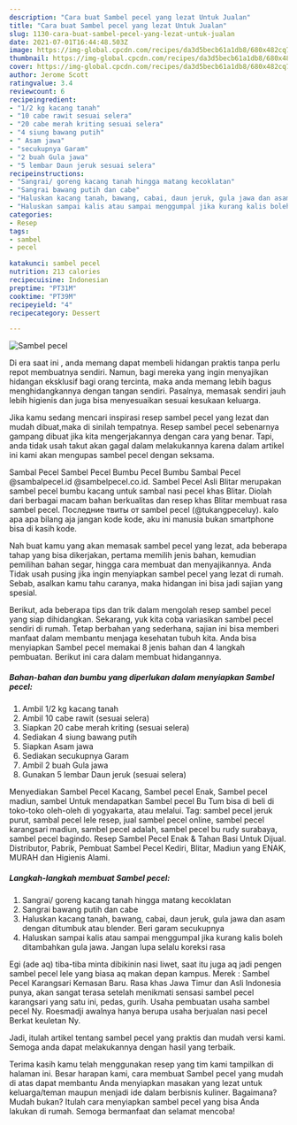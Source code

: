 ```yaml
---
description: "Cara buat Sambel pecel yang lezat Untuk Jualan"
title: "Cara buat Sambel pecel yang lezat Untuk Jualan"
slug: 1130-cara-buat-sambel-pecel-yang-lezat-untuk-jualan
date: 2021-07-01T16:44:48.503Z
image: https://img-global.cpcdn.com/recipes/da3d5becb61a1db8/680x482cq70/sambel-pecel-foto-resep-utama.jpg
thumbnail: https://img-global.cpcdn.com/recipes/da3d5becb61a1db8/680x482cq70/sambel-pecel-foto-resep-utama.jpg
cover: https://img-global.cpcdn.com/recipes/da3d5becb61a1db8/680x482cq70/sambel-pecel-foto-resep-utama.jpg
author: Jerome Scott
ratingvalue: 3.4
reviewcount: 6
recipeingredient:
- "1/2 kg kacang tanah"
- "10 cabe rawit sesuai selera"
- "20 cabe merah kriting sesuai selera"
- "4 siung bawang putih"
- " Asam jawa"
- "secukupnya Garam"
- "2 buah Gula jawa"
- "5 lembar Daun jeruk sesuai selera"
recipeinstructions:
- "Sangrai/ goreng kacang tanah hingga matang kecoklatan"
- "Sangrai bawang putih dan cabe"
- "Haluskan kacang tanah, bawang, cabai, daun jeruk, gula jawa dan asam dengan ditumbuk atau blender. Beri garam secukupnya"
- "Haluskan sampai kalis atau sampai menggumpal jika kurang kalis boleh ditambahkan gula jawa. Jangan lupa selalu koreksi rasa"
categories:
- Resep
tags:
- sambel
- pecel

katakunci: sambel pecel 
nutrition: 213 calories
recipecuisine: Indonesian
preptime: "PT31M"
cooktime: "PT39M"
recipeyield: "4"
recipecategory: Dessert

---
```



![Sambel pecel](https://img-global.cpcdn.com/recipes/da3d5becb61a1db8/680x482cq70/sambel-pecel-foto-resep-utama.jpg)

Di era  saat ini , anda memang dapat membeli hidangan praktis tanpa perlu repot membuatnya sendiri. Namun, bagi mereka yang ingin menyajikan hidangan eksklusif bagi orang tercinta, maka anda memang lebih bagus menghidangkannya dengan tangan sendiri. Pasalnya, memasak sendiri jauh lebih higienis dan juga bisa menyesuaikan sesuai kesukaan keluarga.

Jika kamu sedang mencari inspirasi resep sambel pecel yang lezat dan mudah dibuat,maka di sinilah tempatnya. Resep sambel pecel  sebenarnya gampang dibuat jika kita mengerjakannya dengan cara yang benar. Tapi, anda tidak usah takut akan gagal dalam melakukannya 
karena dalam artikel ini kami akan mengupas sambel pecel dengan seksama.  

Sambal Pecel Sambel Pecel Bumbu Pecel Bumbu Sambal Pecel @sambalpecel.id @sambelpecel.co.id. Sambel Pecel Asli Blitar merupakan sambel pecel bumbu kacang untuk sambal nasi pecel khas Blitar. Diolah dari berbagai macam bahan berkualitas dan resep khas Blitar membuat rasa sambel pecel. Последние твиты от sambel pecel (@tukangpeceluy). kalo apa apa bilang aja jangan kode kode, aku ini manusia bukan smartphone bisa di kasih kode.

Nah buat kamu yang akan memasak sambel pecel yang lezat, ada beberapa tahap yang bisa dikerjakan, pertama memilih jenis bahan, kemudian pemilihan bahan segar, hingga cara membuat dan menyajikannya. Anda Tidak usah pusing jika ingin menyiapkan sambel pecel yang lezat di rumah. Sebab, asalkan kamu  tahu caranya, maka hidangan ini bisa jadi sajian yang spesial.

Berikut, ada beberapa tips dan trik dalam mengolah resep sambel pecel yang siap dihidangkan. Sekarang, yuk kita coba variasikan sambel pecel sendiri di rumah. Tetap berbahan yang sederhana, sajian ini bisa memberi manfaat dalam membantu menjaga kesehatan tubuh kita. Anda bisa menyiapkan Sambel pecel memakai 8 jenis bahan dan 4 langkah pembuatan. Berikut ini cara dalam membuat hidangannya.

<!--inarticleads1-->

##### Bahan-bahan dan bumbu yang diperlukan dalam menyiapkan Sambel pecel:

1. Ambil 1/2 kg kacang tanah
1. Ambil 10 cabe rawit (sesuai selera)
1. Siapkan 20 cabe merah kriting (sesuai selera)
1. Sediakan 4 siung bawang putih
1. Siapkan  Asam jawa
1. Sediakan secukupnya Garam
1. Ambil 2 buah Gula jawa
1. Gunakan 5 lembar Daun jeruk (sesuai selera)


Menyediakan Sambel Pecel Kacang, Sambel pecel Enak, Sambel pecel madiun, sambel Untuk mendapatkan Sambel pecel Bu Tum bisa di beli di toko-toko oleh-oleh di yogyakarta, atau melalui. Tag: sambel pecel jeruk purut, sambal pecel lele resep, jual sambel pecel online, sambel pecel karangsari madiun, sambel pecel adalah, sambel pecel bu rudy surabaya, sambel pecel bagindo. Resep Sambel Pecel Enak &amp; Tahan Basi Untuk Dijual. Distributor, Pabrik, Pembuat Sambel Pecel Kediri, Blitar, Madiun yang ENAK, MURAH dan Higienis Alami. 

<!--inarticleads2-->

##### Langkah-langkah membuat Sambel pecel:

1. Sangrai/ goreng kacang tanah hingga matang kecoklatan
1. Sangrai bawang putih dan cabe
1. Haluskan kacang tanah, bawang, cabai, daun jeruk, gula jawa dan asam dengan ditumbuk atau blender. Beri garam secukupnya
1. Haluskan sampai kalis atau sampai menggumpal jika kurang kalis boleh ditambahkan gula jawa. Jangan lupa selalu koreksi rasa


Egi (ade aq) tiba-tiba minta dibikinin nasi liwet, saat itu juga aq jadi pengen sambel pecel lele yang biasa aq makan depan kampus. Merek : Sambel Pecel Karangsari Kemasan Baru. Rasa khas Jawa Timur dan Asli Indonesia punya, akan sangat terasa setelah menikmati sensasi sambel pecel karangsari yang satu ini, pedas, gurih. Usaha pembuatan usaha sambel pecel Ny. Roesmadji awalnya hanya berupa usaha berjualan nasi pecel Berkat keuletan Ny. 

Jadi, itulah artikel tentang  sambel pecel  yang praktis dan mudah versi kami. Semoga anda dapat melakukannya dengan hasil yang terbaik. 

Terima kasih kamu telah menggunakan resep yang tim kami tampilkan di halaman ini. Besar harapan kami, cara membuat  Sambel pecel yang mudah di atas dapat membantu Anda menyiapkan masakan yang lezat untuk keluarga/teman maupun menjadi ide dalam berbisnis kuliner. Bagaimana? Mudah bukan? Itulah cara menyiapkan sambel pecel yang bisa Anda lakukan di rumah. Semoga bermanfaat dan selamat mencoba!

